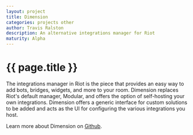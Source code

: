 ```yaml
---
layout: project
title: Dimension
categories: projects other
author: Travis Ralston
description: An alternative integrations manager for Riot
maturity: Alpha
---
```

# {{ page.title }}

The integrations manager in Riot is the piece that provides an easy way to add bots, bridges, widgets, and more to your room. Dimension replaces Riot's default manager, Modular, and offers the option of self-hosting your own integrations. Dimension offers a generic interface for custom solutions to be added and acts as the UI for configuring the various integrations you host.

Learn more about Dimension on [Github](https://github.com/turt2live/matrix-dimension).
